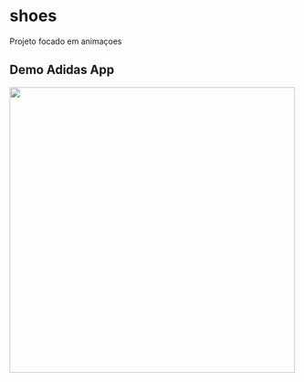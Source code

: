 # shoes

Projeto focado em animaçoes

## Demo Adidas App

<img src="screenshot-readme/adidasApp.gif" height="500">
